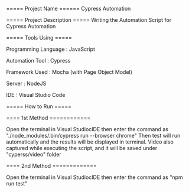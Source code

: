 

===== Project Name ====== Cypress Automation

===== Project Description ===== Writing the Automation Script for Cypress Automation

===== Tools Using =====

Programming Language : JavaScript

Automation Tool : Cypress 

Framework Used : Mocha (with Page Object Model)

Server : NodeJS

IDE : Visual Studio Code

===== How to Run =====


==== 1st Method ============

Open the terminal in Visual StudiocIDE then  enter the command as "./node_modules/.bin/cypress run --browser chrome"
Then test will run automatically and the results will be displayed in terminal. 
Video also captured while executing the script, and it will be saved under "cyperss/video" folder


==== 2nd Method =============

Open the terminal in Visual StudiocIDE then enter the command as "npm run test"

